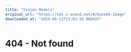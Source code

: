 ```yaml
---
title: "Vision Models"
original_url: "https://tds.s-anand.net/#/base64-image"
downloaded_at: "2025-06-11T13:03:16.966433"
---
```


404 - Not found
===============